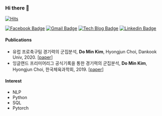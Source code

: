 ### Hi there 👋



[![Hits](https://hits.seeyoufarm.com/api/count/incr/badge.svg?url=https://github.com/DominKim/hit-counter)](https://hits.seeyoufarm.com)

[![Facebook Badge](https://img.shields.io/badge/facebook-1877f2?style=flat-square&logo=facebook&logoColor=white&link=https://www.facebook.com/kim.domin.1)](https://www.facebook.com/kim.domin.1)
[![Gmail Badge](https://img.shields.io/badge/Gmail-d14836?style=flat-square&logo=Gmail&logoColor=white&link=mailto:hyungm3@gmail.com)](mailto:hyungm3@gmail.com)
[![Tech Blog Badge](http://img.shields.io/badge/-Tech%20blog-black?style=flat-square&logo=github&link=https://dominkim.github.io/)](https://dominkim.github.io) 
[![Linkedin Badge](https://img.shields.io/badge/-LinkedIn-blue?style=flat-square&logo=Linkedin&logoColor=white&link=https://www.linkedin.com/in/domin-kim-378629207/)](https://www.linkedin.com/in/domin-kim-378629207/) 


#### Publications

- 유럽 프로축구팀 경기력의 군집분석, **Do Min Kim**, Hyongjun Choi, Dankook Univ, 2020. [[paper](http://www.riss.kr/search/detail/DetailView.do?p_mat_type=be54d9b8bc7cdb09&control_no=9aba5683f3f30388ffe0bdc3ef48d419)]
- 잉글랜드 프리미어리그 공식기록을 통한 경기력의 군집분석, **Do Min Kim**, Hyongjun Choi, 한국체육과학회, 2019. [[paper](http://www.riss.kr/search/detail/DetailView.do?p_mat_type=1a0202e37d52c72d&control_no=a24b63d5221419beb7998d826d417196)]

#### Interest
- NLP
- Python
- SQL
- Pytorch

<!--
**DominKim/DominKim** is a ✨ _special_ ✨ repository because its `README.md` (this file) appears on your GitHub profile.
Here are some ideas to get you started:

- 🔭 I’m currently working on ...
- 🌱 I’m currently learning ...
- 👯 I’m looking to collaborate on ...
- 🤔 I’m looking for help with ...
- 💬 Ask me about ...
- 📫 How to reach me: ...
- 😄 Pronouns: ...
- ⚡ Fun fact: ....
-->


